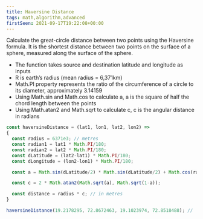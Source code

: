 ```yaml
---
title: Haversine Distance
tags: math,algorithm,advanced
firstSeen: 2021-09-17T19:22:08+00:00
---
```


Calculate the great-circle distance between two points using the Haversine formula. It is the shortest distance between two points on the surface of a sphere, measured along the surface of the sphere.

- The function takes source and destination latitude and longitude as inputs
- R is earth’s radius (mean radius = 6,371km)
- Math.PI property represents the ratio of the circumference of a circle to its diameter, approximately 3.14159
- Using Math.sin and Math.cos to calculate a, a is the square of half the chord length between the points
- Using Math.atan2 and Math.sqrt to calculate c, c is the angular distance in radians

```js
const haversineDistance = (lat1, lon1, lat2, lon2) =>
{
  const radius = 6371e3; // metres
  const radian1 = lat1 * Math.PI/180;
  const radian2 = lat2 * Math.PI/180;
  const dLatitude = (lat2-lat1) * Math.PI/180;
  const dLongitude = (lon2-lon1) * Math.PI/180;

  const a = Math.sin(dLatitude/2) * Math.sin(dLatitude/2) + Math.cos(radian1) * Math.cos(radian2) * Math.sin(dLongitude/2) * Math.sin(dLongitude/2);

  const c = 2 * Math.atan2(Math.sqrt(a), Math.sqrt(1-a));

  const distance = radius * c; // in metres
}
```

```js
haversineDistance(19.2178295, 72.8672463, 19.1023974, 72.8518488); // '12936.952102163763'
```